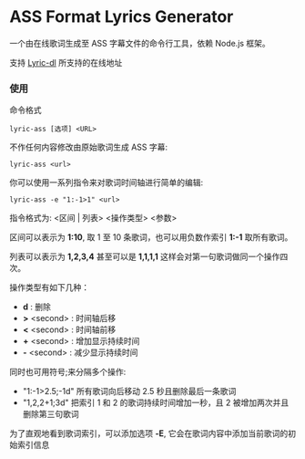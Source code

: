 # ASS Format Lyrics Generator

一个由在线歌词生成至 ASS 字幕文件的命令行工具，依赖 Node.js 框架。

支持 [Lyric-dl](https://github.com/frimin/lyric-dl) 所支持的在线地址

### 使用

命令格式

	lyric-ass [选项] <URL>

不作任何内容修改由原始歌词生成 ASS 字幕:

	lyric-ass <url>
	
你可以使用一系列指令来对歌词时间轴进行简单的编辑:

	lyric-ass -e "1:-1>1" <url>
	
指令格式为: <区间 | 列表> <操作类型> <参数>

区间可以表示为 **1:10**, 取 1 至 10 条歌词，也可以用负数作索引 **1:-1** 取所有歌词。

列表可以表示为 **1,2,3,4** 甚至可以是 **1,1,1,1** 这样会对第一句歌词做同一个操作四次。

操作类型有如下几种：

  * **d** : 删除
  * **>** \<second\> : 时间轴后移
  * **<** \<second\> : 时间轴前移
  * **+** \<second\> : 增加显示持续时间
  * **-** \<second\> : 减少显示持续时间

同时也可用符号;来分隔多个操作:

  * "1:-1>2.5;-1d" 所有歌词向后移动 2.5 秒且删除最后一条歌词
  * "1,2,2+1;3d" 把索引 1 和 2 的歌词持续时间增加一秒，且 2 被增加两次并且删除第三句歌词

为了直观地看到歌词索引，可以添加选项 **-E**, 它会在歌词内容中添加当前歌词的初始索引信息